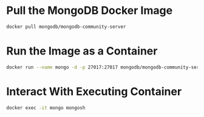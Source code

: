 # Pull the MongoDB Docker Image
```bash
docker pull mongodb/mongodb-community-server
```

# Run the Image as a Container
```bash
docker run --name mongo -d -p 27017:27017 mongodb/mongodb-community-server:latest
```

# Interact With Executing Container
```bash
docker exec -it mongo mongosh
```